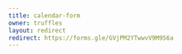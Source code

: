 ```yaml
---
title: calendar-form
owner: truffles
layout: redirect
redirect: https://forms.gle/GVjPM2YTwwvV9M956a
---
```

